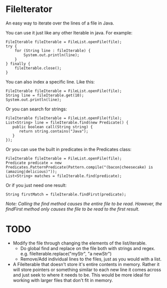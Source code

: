 FileIterator
============

An easy way to iterate over the lines of a file in Java.

You can use it just like any other Iterable in java. For example:

    FileIterable fileIterable = FileList.openFile(file);
    try {
        for (String line : fileIterable) {
            System.out.println(line);
        }
    } finally {
        fileIterable.close();
    }

You can also index a specific line. Like this:

    FileIterable fileIterable = FileList.openFile(file);
    String line = fileIterable.get(10);
    System.out.println(line);

Or you can search for strings:

    FileIterable fileIterable = FileList.openFile(file);
    List<String> line = fileIterable.find(new Predicate() {
       public boolean call(String string) {
          return string.contains("Java");
       }
    });

Or you can use the built in predicates in the Predicates class:

    FileIterable fileIterable = FileList.openFile(file);
    Predicate predicate = new Predicates.PatternPredicate(Pattern.compile("(bacon|cheesecake) is (amazing|delicious)"));
    List<String> matches = fileIterable.find(predicate);

Or if you just need one result:

    String firstMatch = fileIterable.findFirst(predicate);

*Note: Calling the find method causes the entire file to be read. However, the findFirst method only causes the file to be read to the first result.*

TODO
====
* Modify the file through changing the elements of the list/iterable.
  * Do global find and replace on the file both with strings and regex. e.g. fileIterable.replace("myStr", "a newStr")
  * Remove/Add individual lines to the files, just as you would with a list.
* A FileIterable that doesn't store it's entire contents in memory.
  Rather it will store pointers or something similar to each new line
  it comes across and just seek to where it needs to be. This would be more ideal for working with larger files that don't fit in memory.
